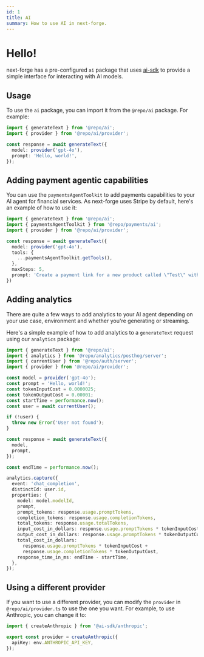 ```yaml
---
id: 1
title: AI
summary: How to use AI in next-forge.
---
```


# Hello!

next-forge has a pre-configured `ai` package that uses [ai-sdk](https://sdk.vercel.ai/) to provide a simple interface for interacting with AI models.

## Usage

To use the `ai` package, you can import it from the `@repo/ai` package. For example:

```ts generate.ts
import { generateText } from '@repo/ai';
import { provider } from '@repo/ai/provider';

const response = await generateText({
  model: provider('gpt-4o'),
  prompt: 'Hello, world!',
});
```

## Adding payment agentic capabilities

You can use the `paymentsAgentToolkit` to add payments capabilities to your AI agent for financial services. As next-forge uses Stripe by default, here's an example of how to use it:

```ts generate.ts
import { generateText } from '@repo/ai';
import { paymentsAgentToolkit } from '@repo/payments/ai';
import { provider } from '@repo/ai/provider';

const response = await generateText({
  model: provider('gpt-4o'),
  tools: {
    ...paymentsAgentToolkit.getTools(),
  },
  maxSteps: 5,
  prompt: 'Create a payment link for a new product called \"Test\" with a price of $100.',
})
```

## Adding analytics

There are quite a few ways to add analytics to your AI agent depending on your use case, environment and whether you're generating or streaming.

Here's a simple example of how to add analytics to a `generateText` request using our `analytics` package:

```ts generate.ts
import { generateText } from '@repo/ai';
import { analytics } from '@repo/analytics/posthog/server';
import { currentUser } from '@repo/auth/server';
import { provider } from '@repo/ai/provider';

const model = provider('gpt-4o');
const prompt = 'Hello, world!';
const tokenInputCost = 0.0000025;
const tokenOutputCost = 0.00001;
const startTime = performance.now();
const user = await currentUser();

if (!user) {
  throw new Error('User not found');
}

const response = await generateText({
  model,
  prompt,
});

const endTime = performance.now();

analytics.capture({
  event: 'chat_completion',
  distinctId: user.id,
  properties: {
    model: model.modelId,
    prompt,
    prompt_tokens: response.usage.promptTokens,
    completion_tokens: response.usage.completionTokens,
    total_tokens: response.usage.totalTokens,
    input_cost_in_dollars: response.usage.promptTokens * tokenInputCost,
    output_cost_in_dollars: response.usage.promptTokens * tokenOutputCost,
    total_cost_in_dollars:
      response.usage.promptTokens * tokenInputCost +
      response.usage.completionTokens * tokenOutputCost,
    response_time_in_ms: endTime - startTime,
  },
});
```

## Using a different provider

If you want to use a different provider, you can modify the `provider` in `@repo/ai/provider.ts` to use the one you want. For example, to use Anthropic, you can change it to:

```ts packages/ai/provider.ts
import { createAnthropic } from '@ai-sdk/anthropic';

export const provider = createAnthropic({
  apiKey: env.ANTHROPIC_API_KEY,
});
```
